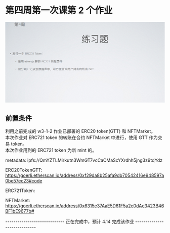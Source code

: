 # 第四周第一次课第 2 个作业
![w4-1-2](./IMG/Assignment_w4-1-2.png)

## 前置条件
   利用之前完成的 w3-1-2 作业已部署的 ERC20 token(GTT) 和 NFTMarket。<br>
   本次作业对 ERC721 token 的转账在合约 NFTMarket 中进行，使用 GTT 作为交易 token。<br>
   本次作业用到的 ERC721 token 为新 mint 的。<br>
   
   metadata: ipfs://QmYZTLMirkutn3WmGT7vcCaCMaScYXrdhh5jng3z9tqYdz<br>

ERC20TokenGTT: https://goerli.etherscan.io/address/0xf29da8b25afa9db70542416e948597a0be57ec23#code

ERC721Token: 

NFTMarket: https://goerli.etherscan.io/address/0x6315e37AaE5D61F5a2e0dAe3423B46BF1bE9677b#

----------------------------- 正在完成中，预计 4.14 完成该作业 -----------------------------
